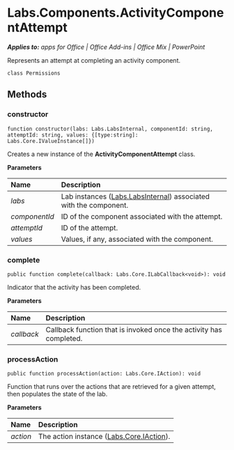 
# Labs.Components.ActivityComponentAttempt

 _**Applies to:** apps for Office | Office Add-ins | Office Mix | PowerPoint_

Represents an attempt at completing an activity component.

```
class Permissions
```


## Methods




### constructor

 `function constructor(labs: Labs.LabsInternal, componentId: string, attemptId: string, values: {[type:string]: Labs.Core.IValueInstance[]})`

Creates a new instance of the  **ActivityComponentAttempt** class.

 **Parameters**


|**Name**|**Description**|
|:-----|:-----|
| _labs_|Lab instances ([Labs.LabsInternal](http://msdn.microsoft.com/library/599fb2c4-bb16-4422-84ad-10ed85a14018.aspx)) associated with the component.|
| _componentId_|ID of the component associated with the attempt.|
| _attemptId_|ID of the attempt.|
| _values_|Values, if any, associated with the component.|

### complete

 `public function complete(callback: Labs.Core.ILabCallback<void>): void`

Indicator that the activity has been completed.

 **Parameters**


|**Name**|**Description**|
|:-----|:-----|
| _callback_|Callback function that is invoked once the activity has completed.|

### processAction

 `public function processAction(action: Labs.Core.IAction): void`

Function that runs over the actions that are retrieved for a given attempt, then populates the state of the lab.

 **Parameters**


|**Name**|**Description**|
|:-----|:-----|
| _action_|The action instance ([Labs.Core.IAction](../../reference/office-mix/labs.core.iaction.md)).|
